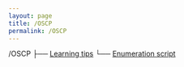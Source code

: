 ```yaml
---
layout: page
title: /OSCP
permalink: /OSCP
---
```


/OSCP
 ├── <a href="/OSCP/learning-tips">Learning tips</a>
 └── <a href="/OSCP/scan-script">Enumeration script</a>

<!-- <p><a href="/OSCP/learning-tips">Learning tips</a> <a href="/oscp/scan-script">enumeration script</a></p> -->
